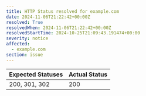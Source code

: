 ```yaml
---
title: HTTP Status resolved for example.com
date: 2024-11-06T21:22:42+00:00Z
resolved: True
resolvedWhen: 2024-11-06T21:22:42+00:00Z
resolvedStartTime: 2024-10-25T21:09:43.191474+00:00
severity: notice
affected:
  - example.com
section: issue
---
```


| Expected Statuses | Actual Status  |
|-------------------|----------------|
| 200, 301, 302 | 200 |
